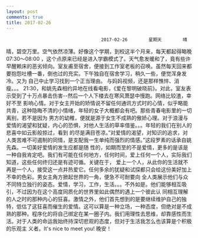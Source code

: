 ```yaml
---
layout: post
comments: true
title: 2017-02-26
---
```


                                        2017-02-26        星期天        晴
晴，碧空万里。空气依然凉薄。好像这个学期，到校这半个月来，每天都起得略晚 07:30～08:00 ，这个点原来已经是进入学霸模式了。天气愈发暖和了，竟有些许
早醒赖床的恶劣倾向。室友甫至宿舍，便接到工作室老板的召唤。虽然每天回来都要抱怨吐槽一番，倒也过的充实。下午独自在宿舍学习，稍久一些，便觉浑身发冷。又为
自己中止学习找到一个正当理由。
与妈妈视频，还是那样憔悴、消瘦。。。
21:30，和姚先森相约异地在线看电影，《爱在黎明破晓前》。对此，室友表示受到了十万点暴击伤害--然后一个人下楼去在寒风萧瑟中慢跑。网络比较渣，幸好不至
影响心情。对于女主开始的矫情说不留任何通讯方式时的心情，似乎略能共青，这种隐晦不清的小情绪，年轻的女子大概都会有吧。那些青春电影里的一切离别，若不是因为
男方的幼稚，便就是源于女生不成熟的傲娇心理。对于浪漫与爱情的渴望和犹疑，内心的恐惧，对他人生活的草率借鉴。。。年轻的我们在别人的悲喜中如云影般掠过，看到
的尽是满目苍凉。”对爱情的渴望，对知识的追求，对人类苦难不可遏制的同情，是支配我一生单纯而强烈的情感。”这段罗素的话承自姚先森。一切美好爱情的发生应都是随
性的，如期而至的不是爱情，更多的是该是一种自我肯定吧。我们有可能在任何地方，任何时间，爱上任何一个人，实际我们知道，这些任何终归还是有迹可循。关键在于，
爱上一个人，从此你的生活就不再是一个人，接受这一点并热爱它。任何多余的犹疑和试探都只会给这份美好加上不幸的色彩。男女主角方掀起世界的一角，便急不可耐要向
全人类展示他们与众不同特立独行的姿态。爱情，学习，工作，生活。。。不外如是。他们能够相互吸引，不过因为在这个高度同质化的世界里如此偶然的遇上一个彼此认
同相互理解的人之时的那种内心的狂喜。激情之外，他们首先想到的是要继续维护自己的独特，低估了这狂喜而催生的爱情。这可以算是一种立场，一种态度，但绝对是不成
熟的那种。程序化的将自己绑定在某一圈子内。我们用理性去思维，却靠感性而生活。对于人类的命运我始终持深切悲观的态度，但对于生活我怎么也该算是个积极的乐观主
义者。It's nice to meet you!
晚安！
